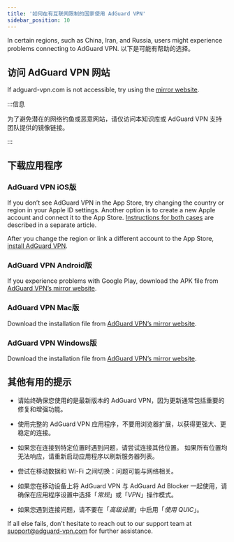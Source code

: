 ```yaml
---
title: '如何在有互联网限制的国家使用 AdGuard VPN'
sidebar_position: 10
---
```


In certain regions, such as China, Iran, and Russia, users might experience problems connecting to AdGuard VPN. 以下是可能有帮助的选择。

## 访问 AdGuard VPN 网站

If adguard-vpn.com is not accessible, try using the [mirror website](https://adguardvpn-help.info/).

:::信息

为了避免潜在的网络钓鱼或恶意网站，请仅访问本知识库或 AdGuard VPN 支持团队提供的镜像链接。

:::

## 下载应用程序

### AdGuard VPN iOS版

If you don’t see AdGuard VPN in the App Store, try changing the country or region in your Apple ID settings. Another option is to create a new Apple account and connect it to the App Store. [Instructions for both cases](/adguard-vpn-for-ios/solving-problems/app-store) are described in a separate article.

After you change the region or link a different account to the App Store, [install AdGuard VPN](https://apps.apple.com/us/app/adguard-vpn-unlimited-fast/id1525373602).

### AdGuard VPN Android版

If you experience problems with Google Play, download the APK file from [AdGuard VPN’s mirror website](https://adguardvpn-help.info/android/overview.html).

### AdGuard VPN Mac版

Download the installation file from [AdGuard VPN’s mirror website](https://adguardvpn-help.info/windows/overview.html).

### AdGuard VPN Windows版

Download the installation file from [AdGuard VPN’s mirror website](https://adguardvpn-help.info/mac/overview.html).

## 其他有用的提示

- 请始终确保您使用的是最新版本的 AdGuard VPN，因为更新通常包括重要的修复和增强功能。

- 使用完整的 AdGuard VPN 应用程序，不要用浏览器扩展，以获得更强大、更稳定的连接。

- 如果您在连接到特定位置时遇到问题，请尝试连接其他位置。 如果所有位置均无法响应，请重新启动应用程序以刷新服务器列表。

- 尝试在移动数据和 Wi-Fi 之间切换：问题可能与网络相关。

- 如果您在移动设备上将 AdGuard VPN 与 AdGuard Ad Blocker 一起使用，请确保在应用程序设置中选择「*常规*」或「*VPN*」操作模式。

- 如果您遇到连接问题，请不要在「*高级设置*」中启用「*使用 QUIC*」。

If all else fails, don't hesitate to reach out to our support team at <support@adguard-vpn.com> for further assistance.
